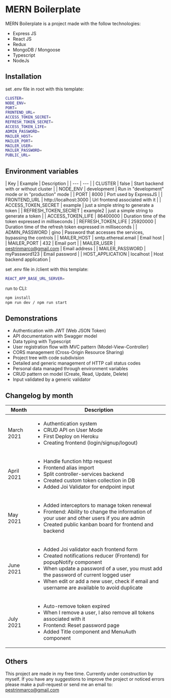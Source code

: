 # MERN Boilerplate

MERN Boilerplate is a project made with the follow technologies:
- Express JS
- React JS
- Redux
- MongoDB / Mongoose
- Typescript
- NodeJs
## Installation
set .env file in root with this template:
```bash
CLUSTER=
NODE_ENV=
PORT=
FRONTEND_URL=
ACCESS_TOKEN_SECRET=
REFRESH_TOKEN_SECRET=
ACCESS_TOKEN_LIFE=
ADMIN_PASSWORD=
MAILER_HOST=
MAILER_PORT=
MAILER_USER=
MAILER_PASSWORD=
PUBLIC_URL=
```
## Environment variables
| Key | Example | Description |
| --- | --- |
| CLUSTER | false | Start backend with or without cluster |
| NODE_ENV | development | Run in "development" mode or in "production" mode |
| PORT | 8000 | Port used by ExpressJS |
| FRONTEND_URL | http://localhost:3000 | Url frontend associated with it |
| ACCESS_TOKEN_SECRET | example | just a simple string to generate a token |
| REFRESH_TOKEN_SECRET | example2 | just a simple string to generate a token |
| ACCESS_TOKEN_LIFE | 86400000 | Duration time of the token expressed in milliseconds |
| REFRESH_TOKEN_LIFE | 25920000 | Duration time of the refresh token expressed in milliseconds |
| ADMIN_PASSWORD | gino | Password that accesses the services, bypassing the controls |
| MAILER_HOST | smtp.ethereal.email | Email host |
| MAILER_PORT | 432 | Email port |
| MAILER_USER | pestrinmarco@gmail.com | Email address |
| MAILER_PASSWORD | myPassword123 | Email password |
| HOST_APPLICATION | localhost | Host backend application |

set .env file in /client with this template:
```bash
REACT_APP_BASE_URL_SERVER=
```
run to CLI:
```bash
npm install
npm run dev / npm run start
```
## Demonstrations
- Authentication with JWT (Web JSON Token)
- API documentation with Swagger model
- Data typing with Typescript
- User registration flow with MVC pattern (Model-View-Controller)
- CORS management (Cross-Origin Resource Sharing)
- Project tree with code subdivision
- Detailed and generic management of HTTP call status codes
- Personal data managed through environment variables
- CRUD pattern on model (Create, Read, Update, Delete)
- Input validated by a generic validator
## Changelog by month
| Month | Description |
| --- | --- |
| March 2021 | <ul> <li>Authentication system </li><li> CRUD API on User Mode </li><li> First Deploy on Heroku </li><li> Creating frontend (login/signup/logout) </ul>|
| April 2021 | <ul> <li>Handle function http request</li><li>Frontend alias import</li><li>Split controller-services backend</li><li>Created custom token collection in DB</li><li>Added Joi Validator for endpoint input</li>|
| May 2021 | <ul><li>Added interceptors to manage token renewal</li><li>Frontend: Ability to change the information of your user and other users if you are admin</li><li>Created public kanban board for frontend and backend</li></ul>|
| June 2021 | <ul><li>Added Joi validator each frontend form</li><li>Created notifications reducer (Frontend) for popupNotify component</li><li>When update a password of a user, you must add the password of current logged user</li><li>When edit or add a new user, check if email and username are available to avoid duplicate</li></ul>|
| July 2021 | <ul><li>Auto-remove token expired</li><li>When I remove a user, I also remove all tokens associated with it</li><li>Frontend: Reset password page </li><li>Added Title component and MenuAuth component</li></ul> |

## Others
This project are made in my free time. Currently under construction by myself.
If you have any suggestions to improve the project or noticed errors please make a pull-request or send me an email to: pestrinmarco@gmail.com